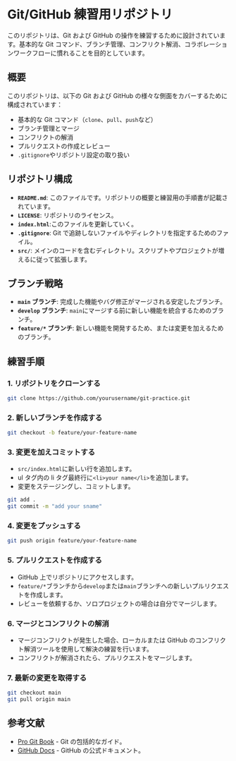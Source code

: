 # Git/GitHub 練習用リポジトリ

このリポジトリは、Git および GitHub の操作を練習するために設計されています。基本的な Git コマンド、ブランチ管理、コンフリクト解消、コラボレーションワークフローに慣れることを目的としています。

## 概要

このリポジトリは、以下の Git および GitHub の様々な側面をカバーするために構成されています：

- 基本的な Git コマンド（`clone`、`pull`、`push`など）
- ブランチ管理とマージ
- コンフリクトの解消
- プルリクエストの作成とレビュー
- `.gitignore`やリポジトリ設定の取り扱い

## リポジトリ構成

- **`README.md`**: このファイルです。リポジトリの概要と練習用の手順書が記載されています。
- **`LICENSE`**: リポジトリのライセンス。
- **`index.html`**:このファイルを更新していく。
- **`.gitignore`**: Git で追跡しないファイルやディレクトリを指定するためのファイル。
- **`src/`**: メインのコードを含むディレクトリ。スクリプトやプロジェクトが増えるに従って拡張します。

## ブランチ戦略

- **`main` ブランチ**: 完成した機能やバグ修正がマージされる安定したブランチ。
- **`develop` ブランチ**: `main`にマージする前に新しい機能を統合するためのブランチ。
- **`feature/*` ブランチ**: 新しい機能を開発するため、または変更を加えるためのブランチ。

## 練習手順

### 1. リポジトリをクローンする

```bash
git clone https://github.com/yourusername/git-practice.git
```

### 2. 新しいブランチを作成する

```bash
git checkout -b feature/your-feature-name
```

### 3. 変更を加えコミットする

- `src/index.html`に新しい行を追加します。
- ul タグ内の li タグ最終行に`<li>your name</li>`を追加します。
- 変更をステージングし、コミットします。

```bash
git add .
git commit -m "add your sname"
```

### 4. 変更をプッシュする

```bash
git push origin feature/your-feature-name
```

### 5. プルリクエストを作成する

- GitHub 上でリポジトリにアクセスします。
- `feature/*`ブランチから`develop`または`main`ブランチへの新しいプルリクエストを作成します。
- レビューを依頼するか、ソロプロジェクトの場合は自分でマージします。

### 6. マージとコンフリクトの解消

- マージコンフリクトが発生した場合、ローカルまたは GitHub のコンフリクト解消ツールを使用して解決の練習を行います。
- コンフリクトが解消されたら、プルリクエストをマージします。

### 7. 最新の変更を取得する

```bash
git checkout main
git pull origin main
```

## 参考文献

- [Pro Git Book](https://git-scm.com/book/ja/v2) - Git の包括的なガイド。
- [GitHub Docs](https://docs.github.com/ja) - GitHub の公式ドキュメント。
